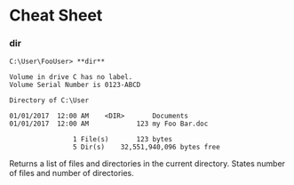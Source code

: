 # Cheat Sheet

### dir

```
C:\User\FooUser> **dir**

Volume in drive C has no label.
Volume Serial Number is 0123-ABCD

Directory of C:\User

01/01/2017	12:00 AM 	<DIR>		Documents
01/01/2017	12:00 AM 			123	my Foo Bar.doc

				1 File(s) 		123 bytes
				5 Dir(s)  	32,551,940,096 bytes free
```

Returns a list of files and directories in the current directory. States number of files and number of directories. 

 